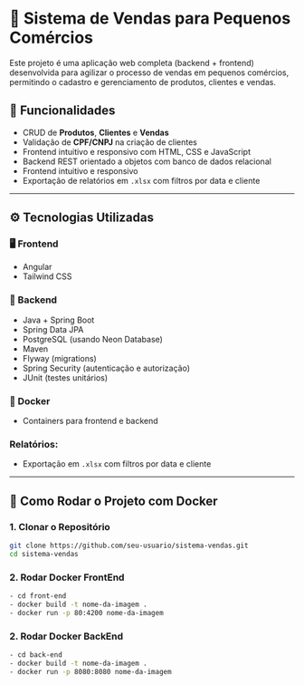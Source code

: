 # 🛒 Sistema de Vendas para Pequenos Comércios

Este projeto é uma aplicação web completa (backend + frontend) desenvolvida para agilizar o processo de vendas em pequenos comércios, permitindo o cadastro e gerenciamento de produtos, clientes e vendas.

## 📌 Funcionalidades

- CRUD de **Produtos**, **Clientes** e **Vendas**
- Validação de **CPF/CNPJ** na criação de clientes
- Frontend intuitivo e responsivo com HTML, CSS e JavaScript
- Backend REST orientado a objetos com banco de dados relacional
- Frontend intuitivo e responsivo
- Exportação de relatórios em `.xlsx` com filtros por data e cliente

---

## ⚙️ Tecnologias Utilizadas

### 🖥️ Frontend

- Angular
- Tailwind CSS

### 🔧 Backend

- Java + Spring Boot
- Spring Data JPA
- PostgreSQL (usando Neon Database)
- Maven
- Flyway (migrations)
- Spring Security (autenticação e autorização)
- JUnit (testes unitários)

### 🐳 Docker

- Containers para frontend e backend

### Relatórios:

- Exportação em `.xlsx` com filtros por data e cliente

---

## 🚀 Como Rodar o Projeto com Docker

### 1. Clonar o Repositório

```bash
git clone https://github.com/seu-usuario/sistema-vendas.git
cd sistema-vendas
```

### 2. Rodar Docker FrontEnd

```bash
- cd front-end
- docker build -t nome-da-imagem .
- docker run -p 80:4200 nome-da-imagem
```

### 2. Rodar Docker BackEnd

```bash
- cd back-end
- docker build -t nome-da-imagem .
- docker run -p 8080:8080 nome-da-imagem
```
